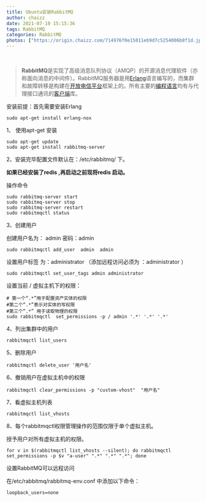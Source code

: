 ```yaml
---
title: Ubuntu安装RabbitMQ
author: chaizz
date: 2021-07-10 15:15:36
tags: RabbitMQ
categories: RabbitMQ
photos: ["https://origin.chaizz.com/714976f0e15011eb9d7c5254006b8f1d.jpeg"]
---
```


​        

<!--more-->

> **RabbitMQ**是实现了高级消息队列协议（AMQP）的开源消息代理软件（亦称面向消息的中间件）。RabbitMQ服务器是用[Erlang](https://baike.baidu.com/item/Erlang)语言编写的，而集群和故障转移是构建在[开放电信平台](https://baike.baidu.com/item/开放电信平台)框架上的。所有主要的[编程语言](https://baike.baidu.com/item/编程语言/9845131)均有与代理接口通讯的[客户端](https://baike.baidu.com/item/客户端/101081)库。

安装前提：首先需要安装Erlang

```shell
sudo apt-get install erlang-nox
```

1、 使用apt-get 安装

```
sudo apt-get update
sudo apt-get install rabbitmq-server
```

2、安装完毕配置文件默认在：/etc/rabbitmq/ 下。

**如果已经安装了redis ,再启动之前现将redis 启动。**

操作命令

```
sudo rabbitmq-server start
sudo rabbitmq-server stop
sudo rabbitmq-server restart
sudo rabbitmqctl status
```

3、创建用户

创建用户名为： admin  密码：admin

```
sudo rabbitmqctl add_user  admin  admin  
```

设置用户标签 为：administrator  （添加远程访问必须为 ：administrator  ）

```
sudo rabbitmqctl set_user_tags admin administrator
```

设置当前 / 虚拟主机下的权限：

```shell
# 第一个“.*”用于配置资产实体的权限
#第二个“.*”表示对实体的写权限
#第三个“.*” 用于读取物理的权限
sudo rabbitmqctl  set_permissions -p / admin '.*' '.*' '.*'
```

4、列出集群中的用户

```
rabbitmqctl list_users
```

5、删除用户

```
rabbitmqctl delete_user '用户名'
```

6、撤销用户在虚拟主机中的权限

```
rabbitmqctl clear_permissions -p "custom-vhost"  "用户名"
```

7、看虚拟主机列表

```
rabbitmqctl list_vhosts
```

8、每个rabbitmqctl权限管理操作的范围仅限于单个虚拟主机。

授予用户对所有虚拟主机的权限。

```shell
for v in $(rabbitmqctl list_vhosts --silent); do rabbitmqctl set_permissions -p $v "a-user" ".*" ".*" ".*"; done
```



设置RabbitMQ可以远程访问

在/etc/rabbitmq/rabbitmq-env.conf 中添加以下命令：

```shell
loopback_users=none
```

